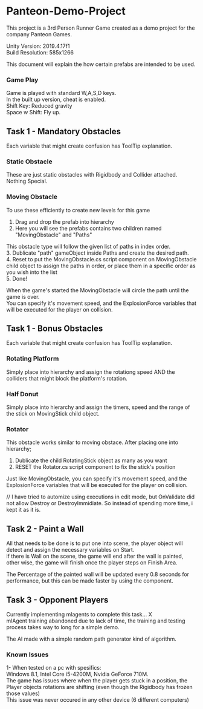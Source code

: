 # Panteon-Demo-Project  
This project is a 3rd Person Runner Game created as a demo project for the company Panteon Games.  
  
Unity Version: 2019.4.17f1  
Build Resolution: 585x1266  
  
This document will explain the how certain prefabs are intended to be used.  
  
### Game Play
Game is played with standard W,A,S,D keys.  
In the built up version, cheat is enabled.   
Shift Key: Reduced gravity  
Space w Shift: Fly up.  
  
## Task 1 - Mandatory Obstacles  
Each variable that might create confusion has ToolTip explanation.  
  
### Static Obstacle  
These are just static obstacles with Rigidbody and Collider attached. Nothing Special.  
  
### Moving Obstacle  
To use these efficiently to create new levels for this game  
 1. Drag and drop the prefab into hierarchy  
 2. Here you will see the prefabs contains two children named "MovingObstacle" and "Paths"  
   
This obstacle type will follow the given list of paths in index order.   
 3. Dublicate "path" gameObject inside Paths and create the desired path.  
 4. Reset to put the MovingObstacle.cs script component on MovingObstacle child object to assign the paths in order, or place them in a specific order as you wish into the list  
 5. Done!  
  
When the game's started the MovingObstacle will circle the path until the game is over.  
You can specify it's movement speed, and the ExplosionForce variables that will be executed for the player on collision.  
  
## Task 1 - Bonus Obstacles  
Each variable that might create confusion has ToolTip explanation.  
### Rotating Platform  
Simply place into hierarchy and assign the rotationg speed AND the colliders that might block the platform's rotation.  
  
### Half Donut  
Simply place into hierarchy and assign the timers, speed and the range of the stick on MovingStick child object.  
  
### Rotator  
This obstacle works similar to moving obstace. After placing one into hierarchy;  
 1. Dublicate the child RotatingStick object as many as you want  
 2. RESET the Rotator.cs script component to fix the stick's position  
  
Just like MovingObstacle, you can specify it's movement speed, and the ExplosionForce variables that will be executed for the player on collision.  
  
// I have tried to automize using executions in edit mode, but OnValidate did not allow Destroy or DestroyImmidiate. So instead of spending more time, i kept it as it is.  
  
## Task 2 - Paint a Wall  
All that needs to be done is to put one into scene, the player object will detect and assign the necessary variables on Start.  
if there is Wall on the scene, the game will end after the wall is painted,  other wise, the game will finish once the player steps on Finish Area.  
  
The Percentage of the painted wall will be updated every 0.8 seconds for performance, but this can be made faster by using the component.  
  
## Task 3 - Opponent Players  
Currently implementing mlagents to complete this task... X  
mlAgent training abandoned due to lack of time, the training and testing process takes way to long for a simple demo.  
  
The AI made with a simple random path generator kind of algorithm.  
  
  
  
  
### Known Issues  
1- When tested on a pc with spesifics:  
 Windows 8.1, Intel Core i5-4200M, Nvidia GeForce 710M.  
The game has issues where when the player gets stuck in a position, the Player objects rotations are shifting (even though the Rigidbody has frozen those values)  
This issue was never occured in any other device (6 different computers)  



